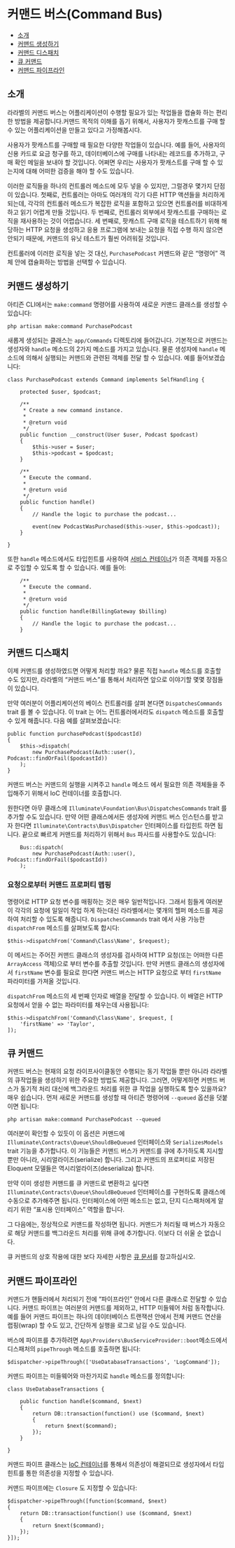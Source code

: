 # 커맨드 버스(Command Bus)

- [소개](#introduction)
- [커맨드 생성하기](#creating-commands)
- [커맨드 디스패치](#dispatching-commands)
- [큐 커맨드](#queued-commands)
- [커맨드 파이프라인](#command-pipeline)

<a name="introduction"></a>
## 소개

라라벨의 커맨드 버스는 어플리케이션이 수행할 필요가 있는 작업들을 캡슐화 하는 편리한 방법을 제공합니다.커맨드 목적의 이해를 돕기 위해서, 사용자가 팟캐스트를 구매 할 수 있는 어플리케이션을 만들고 있다고 가정해봅시다.

사용자가 팟캐스트를 구매할 때 필요한 다양한 작업들이 있습니다. 예를 들어, 사용자의 신용 카드로 요금 청구를 하고, 데이터베이스에 구매를 나타내는  레코드를 추가하고, 구매 확인 메일을 보내야 할 것입니다. 어쩌면 우리는 사용자가 팟캐스트를 구매 할 수 있는지에 대해 어떠한 검증을 해야 할 수도 있습니다. 

이러한 로직들을 하나의 컨트롤러 메소드에 모두 넣을 수 있지만, 그럴경우 몇가지 단점이 있습니다. 첫째로, 컨트롤러는 아마도 여러개의 각기 다른 HTTP 액션들을 처리하게 되는데, 각각의 컨트롤러 메소드가 복잡한 로직을 포함하고 있으면 컨트롤러를 비대하게 하고 읽기 어렵게 만들 것입니다. 두 번째로, 컨트롤러 외부에서 팟캐스트를 구매하는 로직을 재사용하는 것이 어렵습니다. 세 번째로, 팟캐스트 구매 로직을 테스트하기 위해 해당하는 HTTP 요청을 생성하고 응용 프로그램에 보내는 요청을 직접 수행 하지 않으면 안되기 때문에, 커맨드의 유닛 테스트가 훨씬 어려워질 것입니다.

컨트롤러에 이러한 로직을 넣는 것 대신, `PurchasePodcast` 커맨드와 같은 “명령어” 객체 안에 캡슐화하는 방법을 선택할 수 있습니다. 

<!--chak-comment-커맨드 버스(Command Bus)-소개-->

<a name="creating-commands"></a>
## 커맨드 생성하기

아티즌 CLI에서는 `make:command` 명령어를 사용하여 새로운 커맨드 클래스를 생성할 수 있습니다:

	php artisan make:command PurchasePodcast

새롭게 생성되는 클래스는 `app/Commands` 디렉토리에 들어갑니다. 기본적으로 커맨드는 생성자와 `handle` 메소드의 2가지 메소드를 가지고 있습니다. 물론 생성자에 `handle` 메소드에 의해서 실행되는 커맨드와 관련된 객체를 전달 할 수 있습니다. 예를 들어보겠습니다:

	class PurchasePodcast extends Command implements SelfHandling {

		protected $user, $podcast;

		/**
		 * Create a new command instance.
		 *
		 * @return void
		 */
		public function __construct(User $user, Podcast $podcast)
		{
			$this->user = $user;
			$this->podcast = $podcast;
		}

		/**
		 * Execute the command.
		 *
		 * @return void
		 */
		public function handle()
		{
			// Handle the logic to purchase the podcast...

			event(new PodcastWasPurchased($this->user, $this->podcast));
		}

	}

또한 `handle` 메소드에서도 타입힌트를 사용하여 [서비스 컨테이너](/docs/5.0/container)가 의존 객체를 자동으로 주입할 수 있도록 할 수 있습니다. 예를 들어:

		/**
		 * Execute the command.
		 *
		 * @return void
		 */
		public function handle(BillingGateway $billing)
		{
			// Handle the logic to purchase the podcast...
		}

<!--chak-comment-커맨드 버스(Command Bus)-커맨드 생성하기-->

<a name="dispatching-commands"></a>
## 커맨드 디스패치

이제 커맨드를 생성하였드면 어떻게 처리할 까요? 물론 직접 `handle` 메소드를 호출할 수도 있지만, 라라벨의 “커맨드 버스”를 통해서 처리하면 앞으로 이야기할 몇몇 장점들이 있습니다. 

만약 여러분이 어플리케이션의 베이스 컨트롤러를 살펴 본다면 `DispatchesCommands` trait 를 볼 수 있습니다. 이 trait 는 어느 컨트롤러에서라도 `dispatch` 메소드를 호출할 수 있게 해줍니다. 다음 예를 살펴보겠습니다:

	public function purchasePodcast($podcastId)
	{
		$this->dispatch(
			new PurchasePodcast(Auth::user(), Podcast::findOrFail($podcastId))
		);
	}

커맨드 버스는 커맨드의 실행을 시켜주고 `handle` 메소드 에서 필요한 의존 객체들을 주입해주기 위해서 IoC 컨테이너를 호출합니다. 

원한다면 아무 클래스에 `Illuminate\Foundation\Bus\DispatchesCommands` trait 를 추가할 수도 있습니다. 만약 어떤 클래스에서든 생성자에 커맨드 버스 인스턴스를 받고자 한다면 `Illuminate\Contracts\Bus\Dispatcher` 인터페이스를 타입힌트 하면 됩니다. 끝으로 빠르게 커맨드를 처리하기 위해서 `Bus` 파사드를 사용할수도 있습니다: 

		Bus::dispatch(
			new PurchasePodcast(Auth::user(), Podcast::findOrFail($podcastId))
		);

### 요청으로부터 커맨드 프로퍼티 맵핑

명령어로 HTTP 요청 변수를 매핑하는 것은 매우 일반적입니다. 그래서 힘들게 여러분이 각각의 요청에 일일이 작업 하게 하는대신 라라벨에서는 몇개의 헬퍼 메소드를 제공하여 처리할 수 있도록 해줍니다. `DispatchesCommands` trait 에서 사용 가능한 `dispatchFrom` 메소드를 살펴보도록 합시다:

	$this->dispatchFrom('Command\Class\Name', $request);

이 메서드는 주어진 커맨드 클래스의 생성자를 검사하여 HTTP 요청(또는 어떠한 다른 `ArrayAccess` 객체)으로 부터 변수를 추출할 것입니다. 만약 커맨드 클래스의 생성자에서 `firstName` 변수를 필요로 한다면 커맨드 버스는 HTTP 요청으로 부터 `firstName` 파라미터를 가져올 것입니다. 

`dispatchFrom` 메소드의 세 번째 인자로 배열을 전달할 수 있습니다. 이 배열은 HTTP 요청에서 얻을 수 없는 파라미터를 채우는데 사용됩니다:

	$this->dispatchFrom('Command\Class\Name', $request, [
		'firstName' => 'Taylor',
	]);

<!--chak-comment-커맨드 버스(Command Bus)-커맨드 디스패치-->

<a name="queued-commands"></a>
## 큐 커맨드

커맨드 버스는 현재의 요청 라이프사이클동안 수행되는 동기 작업들 뿐만 아니라 라라벨의 큐작업들을 생성하기 위한 주요한 방법도 제공합니다. 그러면, 어떻게하면 커맨드 버스가 동기적 처리 대신에 백그라운드 처리를 위한 큐 작업을 실행하도록 할수 있을까요? 매우 쉽습니다. 먼저 새로운 커맨드를 생성할 때 아티즌 명령어에 `--queued` 옵션을 덧붙이면 됩니다:

	php artisan make:command PurchasePodcast --queued

여러분이 확인할 수 있듯이 이 옵션은 커맨드에 `Illuminate\Contracts\Queue\ShouldBeQueued` 인터페이스와 `SerializesModels` trait 기능을 추가합니다. 이 기능들은 커맨드 버스가 커맨드를 큐에 추가하도록 지시할 뿐만 아니라, 시리얼라이즈(serialize) 합니다. 그리고 커맨드의 프로퍼티로 저장된 Eloquent 모델들은 역시리얼라이즈(deserializa) 합니다. 

만약 이미 생성한 커맨드를 큐 커맨드로 변환하고 싶다면 `Illuminate\Contracts\Queue\ShouldBeQueued` 인터페이스를 구현하도록 클래스에 수동으로 추가해주면 됩니다. 인터페이스에 어떤 메소드는 없고, 단지 디스패처에게 알리기 위한 “표시용 인터페이스” 역할을 합니다. 

그 다음에는, 정상적으로 커맨드를 작성하면 됩니다. 커맨드가 처리될 때 버스가 자동으로 해당 커맨드를 백그라운드 처리를 위해 큐에 추가합니다. 이보다 더 쉬울 순 없습니다.

큐 커맨드의 상호 작용에 대한 보다 자세한 사항은 [큐 문서](/docs/5.0/queues)를 참고하십시오. 

<!--chak-comment-커맨드 버스(Command Bus)-큐 커맨드-->

<a name="command-pipeline"></a>
## 커맨드 파이프라인

커맨드가 핸들러에서 처리되기 전에 “파이프라인” 안에서 다른 클래스로 전달할 수 있습니다. 커맨드 파이프는 여러분의 커맨드를 제외하고, HTTP 미들웨어 처럼 동작합니다. 예를 들어 커맨드 파이프는 하나의 데이터베이스 트랜잭션 안에서 전체 커맨드 연산을 랩핑(wrap) 할 수도 있고, 간단하게 실행을 로그로 남길 수도 있습니다. 

버스에 파이프를 추가하려면 `App\Providers\BusServiceProvider::boot`메소드에서 디스패처의 `pipeThrough` 메소드를 호출하면 됩니다:

	$dispatcher->pipeThrough(['UseDatabaseTransactions', 'LogCommand']);

커맨드 파이프는 미들웨어와 마찬가지로 `handle` 메소드를 정의합니다:

	class UseDatabaseTransactions {

		public function handle($command, $next)
		{
			return DB::transaction(function() use ($command, $next)
			{
				return $next($command);
			});
		}

	}

커맨드 파이프 클래스는 [IoC 컨테이너](/docs/5.0/container)를 통해서 의존성이 해결되므로 생성자에서 타입힌트를 통한 의존성을 지정할 수 있습니다. 

커맨드 파이프에는 `Closure` 도 지정할 수 있습니다:

	$dispatcher->pipeThrough([function($command, $next)
	{
		return DB::transaction(function() use ($command, $next)
		{
			return $next($command);
		});
	}]);

<!--chak-comment-커맨드 버스(Command Bus)-커맨드 파이프라인-->
